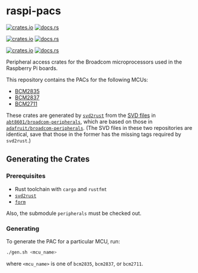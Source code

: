 # raspi-pacs

[![crates.io](https://img.shields.io/crates/v/bcm2835-lpa.svg?label=crates.io%20%28bcm2835-lpa%29)](https://crates.io/crates/bcm2835-lpa)
[![docs.rs](https://img.shields.io/docsrs/bcm2835-lpa?label=docs%20%28bcm2835-lpa%29)](https://docs.rs/bcm2835-lpa)

[![crates.io](https://img.shields.io/crates/v/bcm2837-lpa.svg?label=crates.io%20%28bcm2837-lpa%29)](https://crates.io/crates/bcm2837-lpa)
[![docs.rs](https://img.shields.io/docsrs/bcm2837-lpa?label=docs%20%28bcm2837-lpa%29)](https://docs.rs/bcm2837-lpa)

[![crates.io](https://img.shields.io/crates/v/bcm2711-lpa.svg?label=crates.io%20%28bcm2711-lpa%29)](https://crates.io/crates/bcm2711-lpa)
[![docs.rs](https://img.shields.io/docsrs/bcm2711-lpa?label=docs%20%28bcm2711-lpa%29)](https://docs.rs/bcm2711-lpa)

Peripheral access crates
for the Broadcom microprocessors used in the Raspberry Pi boards.

This repository contains the PACs for the following MCUs:

- [BCM2835](crates/bcm2835-lpa/)
- [BCM2837](crates/bcm2837-lpa/)
- [BCM2711](crates/bcm2711-lpa/)

These crates are generated by [`svd2rust`](https://crates.io/crates/svd2rust)
from the
[SVD files](https://github.com/abt8601/broadcom-peripherals/tree/main-build/svd/gen)
in
[`abt8601/broadcom-peripherals`](https://github.com/abt8601/broadcom-peripherals/tree/main-build),
which are based on those in
[`adafruit/broadcom-peripherals`](https://github.com/adafruit/broadcom-peripherals/tree/main-build).
(The SVD files in these two repositories are identical,
save that those in the former has the missing tags required by `svd2rust`.)

## Generating the Crates

### Prerequisites

- Rust toolchain with `cargo` and `rustfmt`
- [`svd2rust`](https://crates.io/crates/svd2rust)
- [`form`](https://crates.io/crates/form)

Also, the submodule `peripherals` must be checked out.

### Generating

To generate the PAC for a particular MCU, run:

```sh
./gen.sh <mcu_name>
```

where `<mcu_name>` is one of `bcm2835`, `bcm2837`, or `bcm2711`.

